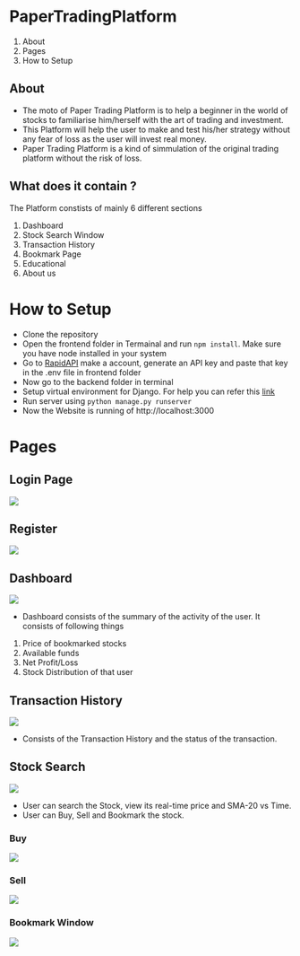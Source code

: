 # PaperTradingPlatform

1. About
2. Pages
3. How to Setup

## About 
* The moto of Paper Trading Platform is to help a beginner in the world of stocks to familiarise him/herself with the art of trading and investment.
* This Platform will help the user to make and test his/her strategy without any fear of loss as the user will invest real money.
* Paper Trading Platform is a kind of simmulation of the original trading platform without the risk of loss.

## What does it contain ?
The Platform constists of mainly 6 different sections
1.  Dashboard 
2.  Stock Search Window
3.  Transaction History
4.  Bookmark Page
5.  Educational 
6.  About us

# How to Setup
* Clone the repository 
* Open the frontend folder in Termainal and run ``npm install``. Make sure you have node installed in your system
* Go to [RapidAPI](https://rapidapi.com/hub) make a account, generate an API key and paste that key in the .env file in frontend folder
* Now go to the backend folder in terminal 
* Setup virtual environment for Django. For help you can refer this [link](https://www.w3schools.com/django/django_getstarted.php)
* Run server using `python manage.py runserver`
* Now the Website is running of http://localhost:3000

# Pages

## Login Page
![](https://i.imgur.com/VzrnbKS.png)

## Register
![](https://i.imgur.com/aSdw9qk.png)

## Dashboard
![](https://i.imgur.com/q9xaIiL.jpg)

* Dashboard consists of the summary of the activity of the user. It consists of following things

1. Price of bookmarked stocks
2. Available funds
3. Net Profit/Loss
4. Stock Distribution of that user

## Transaction History
![](https://i.imgur.com/cIn4FzN.jpg)

* Consists of the Transaction History and the status of the transaction.

## Stock Search
![](https://i.imgur.com/UbaUdfx.png)

* User can search the Stock, view its real-time price and SMA-20 vs Time.
* User can Buy, Sell and Bookmark the stock.

### Buy
![](https://i.imgur.com/AkKMTuq.jpg)

### Sell
![](https://i.imgur.com/VxEEeQn.png)

### Bookmark Window
![](https://i.imgur.com/K8PFHb4.jpg)
